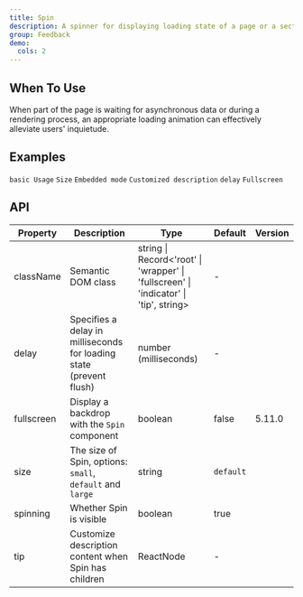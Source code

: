 ```yaml
---
title: Spin
description: A spinner for displaying loading state of a page or a section.
group: Feedback
demo:
  cols: 2
---
```


## When To Use

When part of the page is waiting for asynchronous data or during a rendering process, an appropriate loading animation can effectively alleviate users' inquietude.

## Examples

<!-- prettier-ignore -->
<code src="./demo/basic.tsx">basic Usage</code>
<code src="./demo/size.tsx">Size</code>
<code src="./demo/nested.tsx">Embedded mode</code>
<code src="./demo/tip.tsx">Customized description</code>
<code src="./demo/delay-and-debounce.tsx">delay</code>
<code src="./demo/fullscreen.tsx">Fullscreen</code>

## API

| Property | Description | Type | Default | Version |
| --- | --- | --- | --- | --- |
| className | Semantic DOM class | string \| Record&lt;'root' \| 'wrapper' \| 'fullscreen' \| 'indicator' \| 'tip', string> | - |  |
| delay | Specifies a delay in milliseconds for loading state (prevent flush) | number (milliseconds) | - |  |
| fullscreen | Display a backdrop with the `Spin` component | boolean | false | 5.11.0 |
| size | The size of Spin, options: `small`, `default` and `large` | string | `default` |  |
| spinning | Whether Spin is visible | boolean | true |  |
| tip | Customize description content when Spin has children | ReactNode | - |  |
